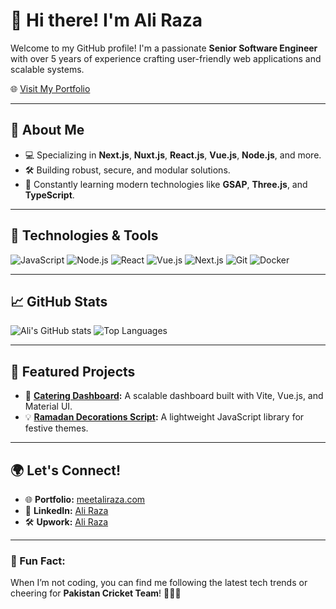 # 👋 Hi there! I'm **Ali Raza**

Welcome to my GitHub profile! I'm a passionate **Senior Software Engineer** with over 5 years of experience crafting user-friendly web applications and scalable systems. 

🌐 [Visit My Portfolio](https://meetaliraza.com)

---

## 🚀 About Me
- 💻 Specializing in **Next.js**, **Nuxt.js**, **React.js**, **Vue.js**, **Node.js**, and more.
- 🛠️ Building robust, secure, and modular solutions.
- 🌱 Constantly learning modern technologies like **GSAP**, **Three.js**, and **TypeScript**.

---

## 🔧 Technologies & Tools
![JavaScript](https://img.shields.io/badge/-JavaScript-F7DF1E?style=flat-square&logo=javascript&logoColor=black)
![Node.js](https://img.shields.io/badge/-Node.js-339933?style=flat-square&logo=Node.js&logoColor=white)
![React](https://img.shields.io/badge/-React-61DAFB?style=flat-square&logo=react&logoColor=black)
![Vue.js](https://img.shields.io/badge/-Vue.js-4FC08D?style=flat-square&logo=vue.js&logoColor=white)
![Next.js](https://img.shields.io/badge/-Next.js-000000?style=flat-square&logo=next.js&logoColor=white)
![Git](https://img.shields.io/badge/-Git-F05032?style=flat-square&logo=git&logoColor=white)
![Docker](https://img.shields.io/badge/-Docker-2496ED?style=flat-square&logo=docker&logoColor=white)

---

## 📈 GitHub Stats
![Ali's GitHub stats](https://github-readme-stats.vercel.app/api?username=aliraza019-js&show_icons=true&theme=radical)
![Top Languages](https://github-readme-stats.vercel.app/api/top-langs/?username=aliraza019-js&layout=compact&theme=radical)

---

## 🌟 Featured Projects
- 🚀 **[Catering Dashboard](https://github.com/aliraza019-js/Catering-Dashboard):** A scalable dashboard built with Vite, Vue.js, and Material UI.
- 💡 **[Ramadan Decorations Script](https://github.com/aliraza019-js/Ramadan-Script):** A lightweight JavaScript library for festive themes.

---

## 🌍 Let's Connect!
- 🌐 **Portfolio:** [meetaliraza.com](https://meetaliraza.com)
- 💼 **LinkedIn:** [Ali Raza](https://linkedin.com/in/aliraza175)
- 🛠️ **Upwork:** [Ali Raza](https://www.upwork.com/freelancers/~01121df7fb67609e8e)

---

### 🎉 Fun Fact:
When I’m not coding, you can find me following the latest tech trends or cheering for **Pakistan Cricket Team**! 🏏🇵🇰

